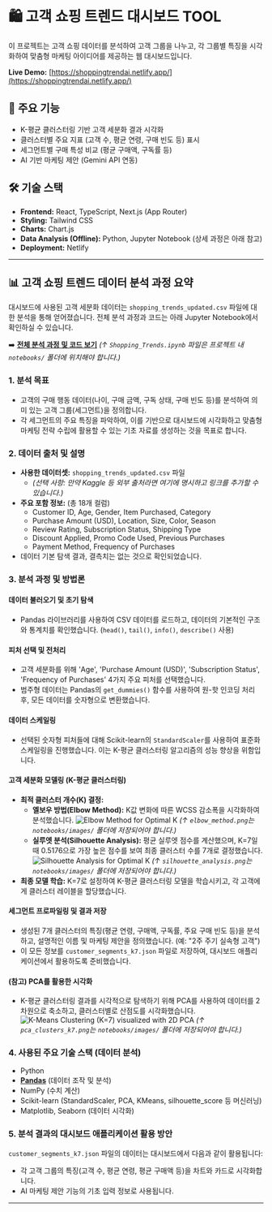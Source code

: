 # 🛍️ 고객 쇼핑 트렌드 대시보드 TOOL

이 프로젝트는 고객 쇼핑 데이터를 분석하여 고객 그룹을 나누고, 각 그룹별 특징을 시각화하여 맞춤형 마케팅 아이디어를 제공하는 웹 대시보드입니다.

**Live Demo:** [https://shoppingtrendai.netlify.app/](https://shoppingtrendai.netlify.app/)

## 🚀 주요 기능

- K-평균 클러스터링 기반 고객 세분화 결과 시각화
- 클러스터별 주요 지표 (고객 수, 평균 연령, 구매 빈도 등) 표시
- 세그먼트별 구매 특성 비교 (평균 구매액, 구독률 등)
- AI 기반 마케팅 제안 (Gemini API 연동)

## 🛠️ 기술 스택

- **Frontend:** React, TypeScript, Next.js (App Router)
- **Styling:** Tailwind CSS
- **Charts:** Chart.js
- **Data Analysis (Offline):** Python, Jupyter Notebook (상세 과정은 아래 참고)
- **Deployment:** Netlify

---

## 📊 고객 쇼핑 트렌드 데이터 분석 과정 요약

대시보드에 사용된 고객 세분화 데이터는 `shopping_trends_updated.csv` 파일에 대한 분석을 통해 얻어졌습니다. 전체 분석 과정과 코드는 아래 Jupyter Notebook에서 확인하실 수 있습니다.

➡️ **[전체 분석 과정 및 코드 보기](./notebooks/Shopping_Trends.ipynb)**
_(↑ `Shopping_Trends.ipynb` 파일은 프로젝트 내 `notebooks/` 폴더에 위치해야 합니다.)_

### 1. 분석 목표

- 고객의 구매 행동 데이터(나이, 구매 금액, 구독 상태, 구매 빈도 등)를 분석하여 의미 있는 고객 그룹(세그먼트)을 정의합니다.
- 각 세그먼트의 주요 특징을 파악하여, 이를 기반으로 대시보드에 시각화하고 맞춤형 마케팅 전략 수립에 활용할 수 있는 기초 자료를 생성하는 것을 목표로 합니다.

### 2. 데이터 출처 및 설명

- **사용한 데이터셋:** `shopping_trends_updated.csv` 파일
  - _(선택 사항: 만약 Kaggle 등 외부 출처라면 여기에 명시하고 링크를 추가할 수 있습니다.)_
- **주요 포함 정보:** (총 18개 컬럼)
  - Customer ID, Age, Gender, Item Purchased, Category
  - Purchase Amount (USD), Location, Size, Color, Season
  - Review Rating, Subscription Status, Shipping Type
  - Discount Applied, Promo Code Used, Previous Purchases
  - Payment Method, Frequency of Purchases
- 데이터 기본 탐색 결과, 결측치는 없는 것으로 확인되었습니다.

### 3. 분석 과정 및 방법론

#### 데이터 불러오기 및 초기 탐색

- Pandas 라이브러리를 사용하여 CSV 데이터를 로드하고, 데이터의 기본적인 구조와 통계치를 확인했습니다. (`head()`, `tail()`, `info()`, `describe()` 사용)

#### 피처 선택 및 전처리

- 고객 세분화를 위해 'Age', 'Purchase Amount (USD)', 'Subscription Status', 'Frequency of Purchases' 4가지 주요 피처를 선택했습니다.
- 범주형 데이터는 Pandas의 `get_dummies()` 함수를 사용하여 원-핫 인코딩 처리 후, 모든 데이터를 숫자형으로 변환했습니다.

#### 데이터 스케일링

- 선택된 숫자형 피처들에 대해 Scikit-learn의 `StandardScaler`를 사용하여 표준화 스케일링을 진행했습니다. 이는 K-평균 클러스터링 알고리즘의 성능 향상을 위함입니다.

#### 고객 세분화 모델링 (K-평균 클러스터링)

- **최적 클러스터 개수(K) 결정:**
  - **엘보우 방법(Elbow Method):** K값 변화에 따른 WCSS 감소폭을 시각화하여 분석했습니다.
    ![Elbow Method for Optimal K](./notebooks/images/elbow_method.png)
    _(↑ `elbow_method.png`는 `notebooks/images/` 폴더에 저장되어야 합니다.)_
  - **실루엣 분석(Silhouette Analysis):** 평균 실루엣 점수를 계산했으며, K=7일 때 0.5176으로 가장 높은 점수를 보여 최종 클러스터 수를 7개로 결정했습니다.
    ![Silhouette Analysis for Optimal K](./notebooks/images/silhouette_analysis.png)
    _(↑ `silhouette_analysis.png`는 `notebooks/images/` 폴더에 저장되어야 합니다.)_
- **최종 모델 학습:** K=7로 설정하여 K-평균 클러스터링 모델을 학습시키고, 각 고객에게 클러스터 레이블을 할당했습니다.

#### 세그먼트 프로파일링 및 결과 저장

- 생성된 7개 클러스터의 특징(평균 연령, 구매액, 구독률, 주요 구매 빈도 등)을 분석하고, 설명적인 이름 및 마케팅 제안을 정의했습니다. (예: "2주 주기 실속형 고객")
- 이 모든 정보를 `customer_segments_k7.json` 파일로 저장하여, 대시보드 애플리케이션에서 활용하도록 준비했습니다.

#### (참고) PCA를 활용한 시각화

- K-평균 클러스터링 결과를 시각적으로 탐색하기 위해 PCA를 사용하여 데이터를 2차원으로 축소하고, 클러스터별로 산점도를 시각화했습니다.
  ![K-Means Clustering (K=7) visualized with 2D PCA](./notebooks/images/pca_clusters_k7.png)
  _(↑ `pca_clusters_k7.png`는 `notebooks/images/` 폴더에 저장되어야 합니다.)_

### 4. 사용된 주요 기술 스택 (데이터 분석)

- Python
- **[Pandas](https://pandas.pydata.org/)** (데이터 조작 및 분석)
- NumPy (수치 계산)
- Scikit-learn (StandardScaler, PCA, KMeans, silhouette_score 등 머신러닝)
- Matplotlib, Seaborn (데이터 시각화)

### 5. 분석 결과의 대시보드 애플리케이션 활용 방안

`customer_segments_k7.json` 파일의 데이터는 대시보드에서 다음과 같이 활용됩니다:

- 각 고객 그룹의 특징(고객 수, 평균 연령, 평균 구매액 등)을 차트와 카드로 시각화합니다.
- AI 마케팅 제안 기능의 기초 입력 정보로 사용됩니다.

---
